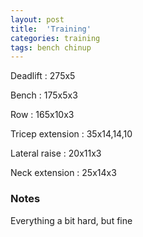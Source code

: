 ```yaml
---
layout: post
title:  'Training'
categories: training
tags: bench chinup
---
```


Deadlift  :  275x5

Bench : 175x5x3

Row : 165x10x3

Tricep extension  :  35x14,14,10

Lateral raise  :  20x11x3

Neck extension  :  25x14x3

### Notes

Everything a bit hard, but fine
